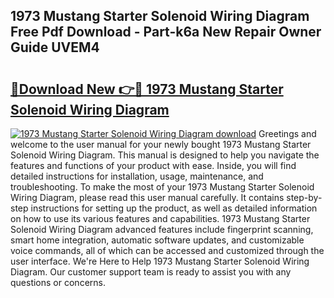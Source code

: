 ## 1973 Mustang Starter Solenoid Wiring Diagram Free Pdf Download - Part-k6a New Repair Owner Guide UVEM4

# <h2><a href="http://dfuehyr.blite.top/?on=1973+Mustang+Starter+Solenoid+Wiring+Diagram">🔗Download New 👉🔴 1973 Mustang Starter Solenoid Wiring Diagram</a></h2>

[![1973 Mustang Starter Solenoid Wiring Diagram download](https://i.imgur.com/lujVjoI.png)](http://dfuehyr.blite.top/?on=1973+Mustang+Starter+Solenoid+Wiring+Diagram)
Greetings and welcome to the user manual for your newly bought 1973 Mustang Starter Solenoid Wiring Diagram. This manual is designed to help you navigate the features and functions of your product with ease. Inside, you will find detailed instructions for installation, usage, maintenance, and troubleshooting. To make the most of your 1973 Mustang Starter Solenoid Wiring Diagram, please read this user manual carefully. It contains step-by-step instructions for setting up the product, as well as detailed information on how to use its various features and capabilities. 1973 Mustang Starter Solenoid Wiring Diagram advanced features include fingerprint scanning, smart home integration, automatic software updates, and customizable voice commands, all of which can be accessed and customized through the user interface. We're Here to Help 1973 Mustang Starter Solenoid Wiring Diagram. Our customer support team is ready to assist you with any questions or concerns.
